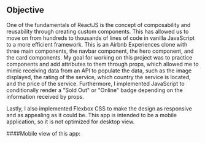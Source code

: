 ## Objective

One of the fundamentals of ReactJS is the concept of composability and reusability through creating custom components. This has allowed us to move on from hundreds to thousands of lines of code in vanilla JavaScript to a more efficient framework. This is an Airbnb Experiences clone with three main components, the navbar component, the hero component, and the card components. My goal for working on this project was to practice components and add attributes to them through props, which allowed me to mimic receiving data from an API to populate the data, such as the image displayed, the rating of the service, which country the service is located, and the price of the service. Furthermore, I implemented JavaScript to conditionally render a "Sold Out" or "Online" badge depending on the information received by props.

Lastly, I also implemented Flexbox CSS to make the design as responsive and as appealing as it could be. This app is intended to be a mobile application, so it is not optimized for desktop view.

####Mobile view of this app:
